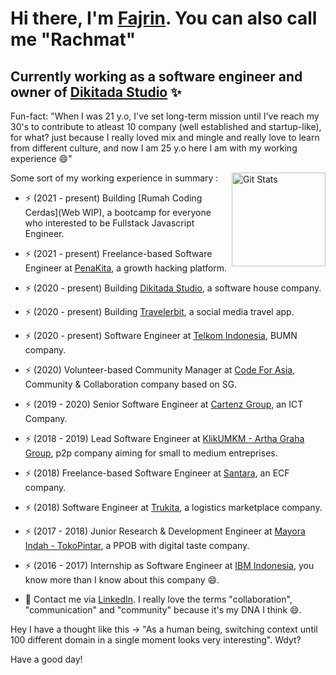 # Hi there, I'm [Fajrin](https://www.linkedin.com/in/rachmat-fajrin-3215243a/). You can also call me "Rachmat" 

## Currently working as a software engineer and owner of [Dikitada Studio](https://dikitada.com/) ✨

Fun-fact: "When I was 21 y.o, I've set long-term mission until I've reach my 30's to contribute to atleast 10 company (well established and startup-like), for what? just because I really loved mix and mingle and really love to learn from different culture, and now I am 25 y.o here I am with my working experience 😄"

<a href="https://github.com/racheats"><img alt="Git Stats" src="https://github-readme-stats.vercel.app/api?username=racheats&count_private=true&include_all_commits=true&show_icons=true&theme=cobalt" align="right" height="150" /></a>

Some sort of my working experience in summary :
- ⚡ (2021 - present) Building [Rumah Coding Cerdas](Web WIP), a bootcamp for everyone who interested to be Fullstack Javascript Engineer.
- ⚡ (2021 - present) Freelance-based Software Engineer at [PenaKita](https://www.penakita.id/), a growth hacking platform.
- ⚡ (2020 - present) Building [Dikitada Studio](https://dikitada.com/), a software house company.
- ⚡ (2020 - present) Building [Travelerbit](https://www.travelerbit.com/), a social media travel app.
- ⚡ (2020 - present) Software Engineer at [Telkom Indonesia](https://www.telkom.co.id/sites), BUMN company.
- ⚡ (2020) Volunteer-based Community Manager at [Code For Asia](https://web.facebook.com/codeforasia/?_rdc=1&_rdr), Community & Collaboration company based on SG.
- ⚡ (2019 - 2020) Senior Software Engineer at [Cartenz Group](http://cartenzgroup.com/), an ICT Company.
- ⚡ (2018 - 2019) Lead Software Engineer at [KlikUMKM - Artha Graha Group](https://www.klikumkm.co.id/), p2p company aiming for small to medium entreprises.
- ⚡ (2018) Freelance-based Software Engineer at [Santara](https://santara.co.id/), an ECF company.
- ⚡ (2018) Software Engineer at [Trukita](https://trukita.com/), a logistics marketplace company. 
- ⚡ (2017 - 2018) Junior Research & Development Engineer at [Mayora Indah - TokoPintar](https://www.tokopintar.co.id/), a PPOB with digital taste company.
- ⚡ (2016 - 2017) Internship as Software Engineer at [IBM Indonesia](https://www.ibm.com/id-en), you know more than I know about this company 😄.


- 💬 Contact me via [LinkedIn](https://www.linkedin.com/in/rachmat-fajrin-3215243a/). I really love the terms "collaboration", "communication" and "community" because it's my DNA I think 😄.

Hey I have a thought like this -> "As a human being, switching context until 100 different domain in a single moment looks very interesting". Wdyt? 

Have a good day!
